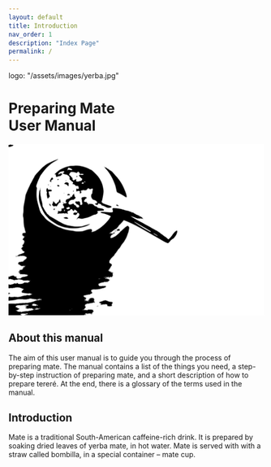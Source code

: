 ```yaml
---
layout: default
title: Introduction
nav_order: 1
description: "Index Page"
permalink: /
---
```


logo: "/assets/images/yerba.jpg"

# Preparing Mate <br> User Manual

![Mate_BW](assests/images/mate-ge8531d78f_1280.svg)

## About this manual

<p>The aim of this user manual is to guide you through the process of preparing mate. The manual contains a list of the things you need, a step-by-step instruction of preparing mate, and a short description of how to prepare tereré. At the end, there is a glossary of the terms used in the manual.</p>

## Introduction

<p>Mate is a traditional South-American caffeine-rich drink. It is prepared by soaking dried leaves of yerba mate, in hot water. Mate is served with with a straw called bombilla, in a special container – mate cup.</p>